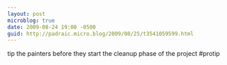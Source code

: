 ```yaml
---
layout: post
microblog: true
date: 2009-08-24 19:00 -0500
guid: http://padraic.micro.blog/2009/08/25/t3541059599.html
---
```

tip the painters before they start the cleanup phase of the project #protip
